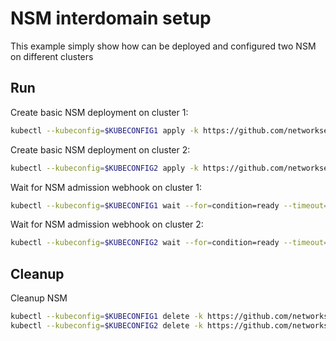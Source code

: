 # NSM interdomain setup


This example simply show how can be deployed and configured two NSM on different clusters

## Run

Create basic NSM deployment on cluster 1:

```bash
kubectl --kubeconfig=$KUBECONFIG1 apply -k https://github.com/networkservicemesh/deployments-k8s/examples/interdomain/nsm/cluster1?ref=0e3e6cb1479c8e4ff052a0eaabc53e4269927534
```

Create basic NSM deployment on cluster 2:

```bash
kubectl --kubeconfig=$KUBECONFIG2 apply -k https://github.com/networkservicemesh/deployments-k8s/examples/interdomain/nsm/cluster2?ref=0e3e6cb1479c8e4ff052a0eaabc53e4269927534
```

Wait for NSM admission webhook on cluster 1:

```bash
kubectl --kubeconfig=$KUBECONFIG1 wait --for=condition=ready --timeout=1m pod -n nsm-system -l app=admission-webhook-k8s
```

Wait for NSM admission webhook on cluster 2:

```bash
kubectl --kubeconfig=$KUBECONFIG2 wait --for=condition=ready --timeout=1m pod -n nsm-system -l app=admission-webhook-k8s
```

## Cleanup

Cleanup NSM
```bash
kubectl --kubeconfig=$KUBECONFIG1 delete -k https://github.com/networkservicemesh/deployments-k8s/examples/interdomain/nsm/cluster1?ref=0e3e6cb1479c8e4ff052a0eaabc53e4269927534
kubectl --kubeconfig=$KUBECONFIG2 delete -k https://github.com/networkservicemesh/deployments-k8s/examples/interdomain/nsm/cluster2?ref=0e3e6cb1479c8e4ff052a0eaabc53e4269927534
```
